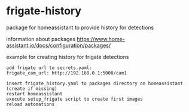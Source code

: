 # frigate-history
package for homeassistant to provide history for detections

information about packages https://www.home-assistant.io/docs/configuration/packages/

example for creating history for frigate detections

```
add frigate url to secrets.yaml:
frigate_cam_url: http://192.168.0.1:5000/cam1

insert frigate_history.yaml to packages directory on homeassistant (create if missing)
restart homeassistant 
execute setup_frigate script to create first images
reload automations
```
